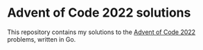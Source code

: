 # Advent of Code 2022 solutions

This repository contains my solutions to the [Advent of Code 2022](https://adventofcode.com/2022) problems, written in Go.
